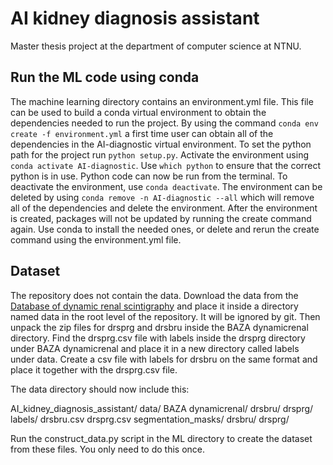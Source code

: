 # AI kidney diagnosis assistant
Master thesis project at the department of computer science at NTNU.

## Run the ML code using conda
The machine learning directory contains an environment.yml file. This file can be used to build a conda virtual environment to obtain the dependencies needed to run the project. By using the command `conda env create -f environment.yml` a first time user can obtain all of the dependencies in the AI-diagnostic virtual environment. To set the python path for the project run `python setup.py`. Activate the environment using `conda activate AI-diagnostic`. Use `which python` to ensure that the correct python is in use. Python code can now be run from the terminal. To deactivate the environment, use `conda deactivate`. The environment can be deleted by using `conda remove -n AI-diagnostic --all` which will remove all of the dependencies and delete the environment. After the environment is created, packages will not be updated by running the create command again. Use conda to install the needed ones, or delete and rerun the create command using the environment.yml file.

## Dataset
The repository does not contain the data. Download the data from the [Database of dynamic renal scintigraphy](https://dynamicrenalstudy.org/) and place it inside a directory named data in the root level of the repository. It will be ignored by git. Then unpack the zip files for drsprg and drsbru inside the BAZA dynamicrenal directory. Find the drsprg.csv file with labels inside the drsprg directory under BAZA dynamicrenal and place it in a new directory called labels under data. Create a csv file with labels for drsbru on the same format and place it together with the drsprg.csv file.

The data directory should now include this:

AI_kidney_diagnosis_assistant/
                            data/
                                BAZA dynamicrenal/
                                            drsbru/
                                            drsprg/
                                labels/
                                    drsbru.csv
                                    drsprg.csv
                                segmentation_masks/
                                            drsbru/
                                            drsprg/


Run the construct_data.py script in the ML directory to create the dataset from these files. You only need to do this once.
